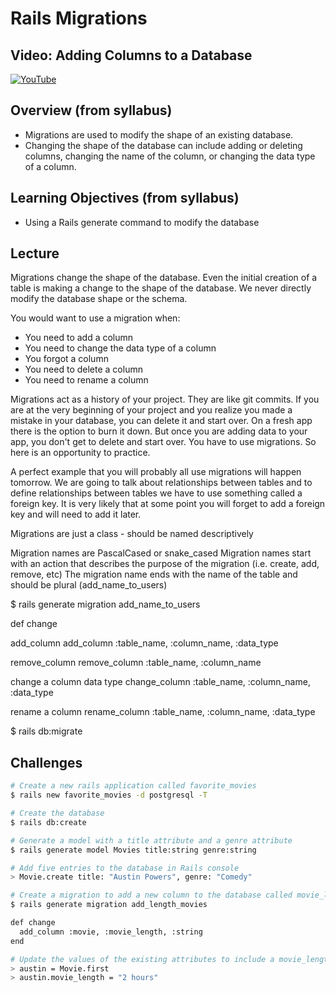 # Rails Migrations

## Video: Adding Columns to a Database
[![YouTube](http://img.youtube.com/vi/M6Zr-q_2c80/0.jpg)](https://www.youtube.com/watch?v=M6Zr-q_2c80)

## Overview (from syllabus)
- Migrations are used to modify the shape of an existing database.
- Changing the shape of the database can include adding or deleting columns, changing the name of the column, or changing the data type of a column.

## Learning Objectives (from syllabus)
- Using a Rails generate command to modify the database

## Lecture
Migrations change the shape of the database. Even the initial creation of a table is making a change to the shape of the database. We never directly modify the database shape or the schema.

You would want to use a migration when:
- You need to add a column
- You need to change the data type of a column
- You forgot a column
- You need to delete a column
- You need to rename a column

Migrations act as a history of your project. They are like git commits. If you are at the very beginning of your project and you realize you made a mistake in your database, you can delete it and start over. On a fresh app there is the option to burn it down. But once you are adding data to your app, you don't get to delete and start over. You have to use migrations. So here is an opportunity to practice.

A perfect example that you will probably all use migrations will happen tomorrow. We are going to talk about relationships between tables and to define relationships between tables we have to use something called a foreign key. It is very likely that at some point you will forget to add a foreign key and will need to add it later.

Migrations are just a class - should be named descriptively

Migration names are PascalCased or snake_cased
Migration names start with an action that describes the purpose of the migration (i.e. create, add, remove, etc)
The migration name ends with the name of the table and should be plural (add_name_to_users)

$ rails generate migration add_name_to_users

def change

add_column
add_column :table_name, :column_name, :data_type

remove_column
remove_column :table_name, :column_name

change a column data type
change_column :table_name, :column_name, :data_type

rename a column
rename_column :table_name, :column_name, :data_type

$ rails db:migrate


## Challenges
```bash
# Create a new rails application called favorite_movies
$ rails new favorite_movies -d postgresql -T

# Create the database
$ rails db:create

# Generate a model with a title attribute and a genre attribute
$ rails generate model Movies title:string genre:string

# Add five entries to the database in Rails console
> Movie.create title: "Austin Powers", genre: "Comedy"

# Create a migration to add a new column to the database called movie_length
$ rails generate migration add_length_movies

def change
  add_column :movie, :movie_length, :string
end

# Update the values of the existing attributes to include a movie_length value
> austin = Movie.first
> austin.movie_length = "2 hours"
```
